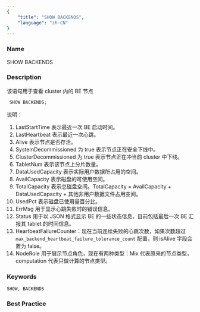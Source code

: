 ```yaml
---
{
    "title": "SHOW BACKENDS",
    "language": "zh-CN"
}
---
```


<!--
Licensed to the Apache Software Foundation (ASF) under one
or more contributor license agreements.  See the NOTICE file
distributed with this work for additional information
regarding copyright ownership.  The ASF licenses this file
to you under the Apache License, Version 2.0 (the
"License"); you may not use this file except in compliance
with the License.  You may obtain a copy of the License at

  http://www.apache.org/licenses/LICENSE-2.0

Unless required by applicable law or agreed to in writing,
software distributed under the License is distributed on an
"AS IS" BASIS, WITHOUT WARRANTIES OR CONDITIONS OF ANY
KIND, either express or implied.  See the License for the
specific language governing permissions and limitations
under the License.
-->


### Name

SHOW BACKENDS

### Description

该语句用于查看 cluster 内的 BE 节点

```sql
 SHOW BACKENDS;
```

说明：

1. LastStartTime 表示最近一次 BE 启动时间。
2. LastHeartbeat 表示最近一次心跳。
3. Alive 表示节点是否存活。
4. SystemDecommissioned 为 true 表示节点正在安全下线中。
5. ClusterDecommissioned 为 true 表示节点正在冲当前 cluster 中下线。
6. TabletNum 表示该节点上分片数量。
7. DataUsedCapacity 表示实际用户数据所占用的空间。
8. AvailCapacity 表示磁盘的可使用空间。
9. TotalCapacity 表示总磁盘空间。TotalCapacity = AvailCapacity + DataUsedCapacity + 其他非用户数据文件占用空间。
10. UsedPct 表示磁盘已使用量百分比。
11. ErrMsg 用于显示心跳失败时的错误信息。
12. Status 用于以 JSON 格式显示 BE 的一些状态信息，目前包括最后一次 BE 汇报其 tablet 的时间信息。
13. HeartbeatFailureCounter：现在当前连续失败的心跳次数，如果次数超过 `max_backend_heartbeat_failure_tolerance_count` 配置，则 isAlive 字段会置为 false。
14. NodeRole 用于展示节点角色，现在有两种类型：Mix 代表原来的节点类型，computation 代表只做计算的节点类型。


### Keywords

    SHOW, BACKENDS

### Best Practice

